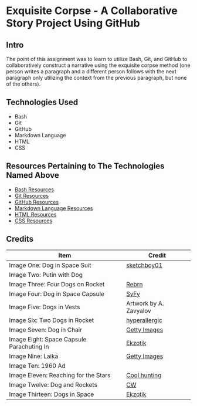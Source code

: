 # Exquisite Corpse - A Collaborative Story Project Using GitHub
## Intro
The point of this assignment was to learn to utilize Bash, Git, and GitHub to collaboratively construct a narrative using the exquisite corpse method (one person writes a paragraph and a different person follows with the next paragraph only utilizing the context from the previous paragraph, but none of the others).
## Technologies Used
* Bash
* Git
* GitHub
* Markdown Language
* HTML
* CSS

## Resources Pertaining to The Technologies Named Above
* [Bash Resources](http://cs.lmu.edu/~ray/notes/bash/)
* [Git Resources](https://git-scm.com/)
* [GitHub Resources](https://guides.github.com/)
* [Markdown Language Resources](https://guides.github.com/features/mastering-markdown/)
* [HTML Resources](https://www.w3schools.com/html/default.asp)
* [CSS Resources](https://www.w3schools.com/css/default.asp)

## Credits

Item | Credit
---- | ------
Image One: Dog in Space Suit | [sketchboy01](https://www.teepublic.com/user/sketchboy01)
Image Two: Putin with Dog | 
Image Three: Four Dogs on Rocket | [Rebrn](http://rebrn.com/re/legendary-soviet-dog-astronauphts-belka-and-strelka-1054859/)
Image Four: Dog in Space Capsule | [SyFy](http://www.syfy.asia/news/dogs-in-space-a-celebration-of-historys-canine-cosmonauts)
Image Five: Dogs in Vests | Artwork by A. Zavyalov
Image Six: Two Dogs in Rocket | [hyperallergic](https://hyperallergic.com/148079/the-sacrificial-glory-of-the-soviet-space-dogs/)
Image Seven: Dog in Chair |[Getty Images](https://www.gettyimages.com/photos/soviet-space-program?sort=mostpopular&mediatype=photography&phrase=soviet%20space%20program)
Image Eight: Space Capsule Parachuting In | [Ekzotik](https://ekzotik.deviantart.com/art/Soviet-Space-Dogs-506238278)
Image Nine: Laika | [Getty Images](https://www.gettyimages.com/event/nov-3rd-russian-dog-laika-makes-space-flight-73368456#18th-september-1958-a-packet-of-russian-cigarettes-depicting-the-picture-id3200095) 
Image Ten: 1960 Ad | 
Image Eleven: Reaching for the Stars |[Cool hunting](http://www.coolhunting.com/culture/cosmonauts-birth-of-the-space-age-exhibition)
Image Twelve: Dog and Rockets | [CW](https://www.collectorsweekly.com/articles/soviet-space-dogs-who-took-giant-leaps-for-mankind/)
Image Thirteen: Dogs in Space | [Ekzotik](https://ekzotik.deviantart.com/art/Soviet-Space-Dogs-506238278)